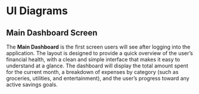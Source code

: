 # UI Diagrams

## Main Dashboard Screen

The **Main Dashboard** is the first screen users will see after logging into the application. The layout is designed to provide a quick overview of the user’s financial health, with a clean and simple interface that makes it easy to understand at a glance. The dashboard will display the total amount spent for the current month, a breakdown of expenses by category (such as groceries, utilities, and entertainment), and the user’s progress toward any active savings goals.
